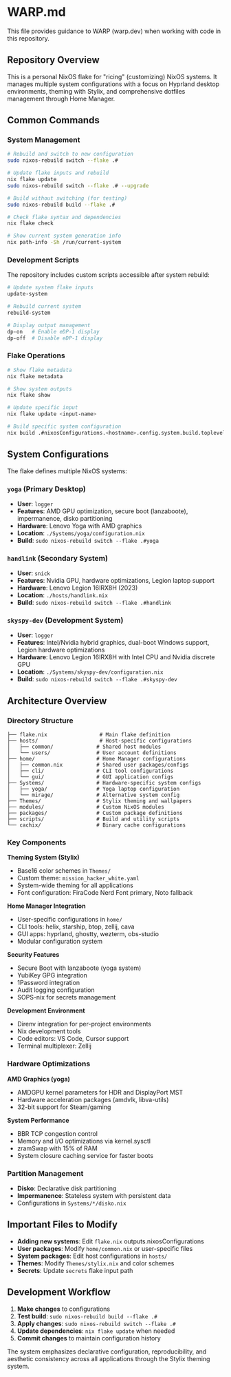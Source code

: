 # WARP.md

This file provides guidance to WARP (warp.dev) when working with code in this repository.

## Repository Overview

This is a personal NixOS flake for "ricing" (customizing) NixOS systems. It manages multiple system configurations with a focus on Hyprland desktop environments, theming with Stylix, and comprehensive dotfiles management through Home Manager.

## Common Commands

### System Management
```bash
# Rebuild and switch to new configuration
sudo nixos-rebuild switch --flake .#

# Update flake inputs and rebuild
nix flake update
sudo nixos-rebuild switch --flake .# --upgrade

# Build without switching (for testing)
sudo nixos-rebuild build --flake .#

# Check flake syntax and dependencies
nix flake check

# Show current system generation info
nix path-info -Sh /run/current-system
```

### Development Scripts
The repository includes custom scripts accessible after system rebuild:
```bash
# Update system flake inputs
update-system

# Rebuild current system
rebuild-system

# Display output management
dp-on   # Enable eDP-1 display
dp-off  # Disable eDP-1 display
```

### Flake Operations
```bash
# Show flake metadata
nix flake metadata

# Show system outputs
nix flake show

# Update specific input
nix flake update <input-name>

# Build specific system configuration
nix build .#nixosConfigurations.<hostname>.config.system.build.toplevel
```

## System Configurations

The flake defines multiple NixOS systems:

### `yoga` (Primary Desktop)
- **User**: `logger`
- **Features**: AMD GPU optimization, secure boot (lanzaboote), impermanence, disko partitioning
- **Hardware**: Lenovo Yoga with AMD graphics
- **Location**: `./Systems/yoga/configuration.nix`
- **Build**: `sudo nixos-rebuild switch --flake .#yoga`

### `handlink` (Secondary System)  
- **User**: `snick`
- **Features**: Nvidia GPU, hardware optimizations, Legion laptop support
- **Hardware**: Lenovo Legion 16IRX8H (2023)
- **Location**: `./hosts/handlink.nix`
- **Build**: `sudo nixos-rebuild switch --flake .#handlink`

### `skyspy-dev` (Development System)
- **User**: `logger`
- **Features**: Intel/Nvidia hybrid graphics, dual-boot Windows support, Legion hardware optimizations
- **Hardware**: Lenovo Legion 16IRX8H with Intel CPU and Nvidia discrete GPU
- **Location**: `./Systems/skyspy-dev/configuration.nix`
- **Build**: `sudo nixos-rebuild switch --flake .#skyspy-dev`

## Architecture Overview

### Directory Structure
```
├── flake.nix                 # Main flake definition
├── hosts/                    # Host-specific configurations
│   ├── common/              # Shared host modules
│   └── users/               # User account definitions
├── home/                    # Home Manager configurations
│   ├── common.nix           # Shared user packages/configs
│   ├── cli/                 # CLI tool configurations
│   └── gui/                 # GUI application configs
├── Systems/                 # Hardware-specific system configs
│   ├── yoga/                # Yoga laptop configuration
│   └── mirage/              # Alternative system config
├── Themes/                  # Stylix theming and wallpapers
├── modules/                 # Custom NixOS modules
├── packages/                # Custom package definitions
├── scripts/                 # Build and utility scripts
└── cachix/                  # Binary cache configurations
```

### Key Components

**Theming System (Stylix)**
- Base16 color schemes in `Themes/`
- Custom theme: `mission_hacker_white.yaml`
- System-wide theming for all applications
- Font configuration: FiraCode Nerd Font primary, Noto fallback

**Home Manager Integration**
- User-specific configurations in `home/`
- CLI tools: helix, starship, btop, zellij, cava
- GUI apps: hyprland, ghostty, wezterm, obs-studio
- Modular configuration system

**Security Features**
- Secure Boot with lanzaboote (yoga system)
- YubiKey GPG integration
- 1Password integration
- Audit logging configuration
- SOPS-nix for secrets management

**Development Environment**
- Direnv integration for per-project environments
- Nix development tools
- Code editors: VS Code, Cursor support
- Terminal multiplexer: Zellij

### Hardware Optimizations

**AMD Graphics (yoga)**
- AMDGPU kernel parameters for HDR and DisplayPort MST
- Hardware acceleration packages (amdvlk, libva-utils)
- 32-bit support for Steam/gaming

**System Performance**
- BBR TCP congestion control
- Memory and I/O optimizations via kernel.sysctl
- zramSwap with 15% of RAM
- System closure caching service for faster boots

### Partition Management
- **Disko**: Declarative disk partitioning
- **Impermanence**: Stateless system with persistent data
- Configurations in `Systems/*/disko.nix`

## Important Files to Modify

- **Adding new systems**: Edit `flake.nix` outputs.nixosConfigurations
- **User packages**: Modify `home/common.nix` or user-specific files
- **System packages**: Edit host configurations in `hosts/`
- **Themes**: Modify `Themes/stylix.nix` and color schemes
- **Secrets**: Update `secrets` flake input path

## Development Workflow

1. **Make changes** to configurations
2. **Test build**: `sudo nixos-rebuild build --flake .#`
3. **Apply changes**: `sudo nixos-rebuild switch --flake .#`
4. **Update dependencies**: `nix flake update` when needed
5. **Commit changes** to maintain configuration history

The system emphasizes declarative configuration, reproducibility, and aesthetic consistency across all applications through the Stylix theming system.

